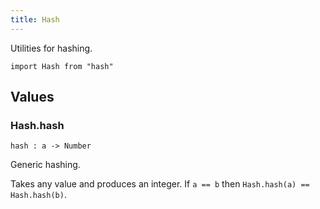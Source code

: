 ```yaml
---
title: Hash
---
```


Utilities for hashing.

```grain
import Hash from "hash"
```

## Values

### Hash.**hash**

```grain
hash : a -> Number
```

Generic hashing.

Takes any value and produces an integer. If `a == b` then `Hash.hash(a) == Hash.hash(b)`.
